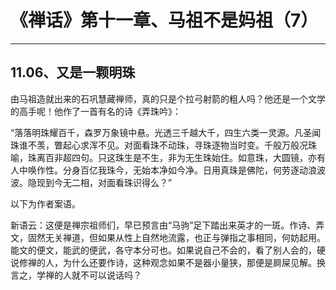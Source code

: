 # 《禅话》第十一章、马祖不是妈祖（7）

------

## 11.06、又是一颗明珠

由马祖造就出来的石巩慧藏禅师，真的只是个拉弓射箭的粗人吗？他还是一个文学的高手呢！他作了一首有名的诗《弄珠吟》：

“落落明珠耀百千，森罗万象镜中悬。光透三千越大千，四生六类一灵源。凡圣闻珠谁不羡，瞥起心求浑不见。对面看珠不动珠，寻珠逐物当时变。千般万般况珠喻，珠离百非超四句。只这珠生是不生，非为无生珠始住。如意珠，大圆镜，亦有人中唤作性。分身百亿我珠今，无始本净如今净。日用真珠是佛陀，何劳逐动浪波波。隐现到今无二相，对面看珠识得么？”

以下为作者案语。

新语云：这便是禅宗祖师们，早已预言由“马驹”足下踏出来英才的一斑。作诗、弄文，固然无关禅道，但如果从性上自然地流露，也正与弹指之事相同，何妨起用。能文的便文，能武的便武，各守本分可也。如果说自己不会的，看了别人会的，硬说修禅的人，为什么还要作诗，这种观念如果不是器小量狭，那便是屙屎见解。换言之，学禅的人就不可以说话吗？

